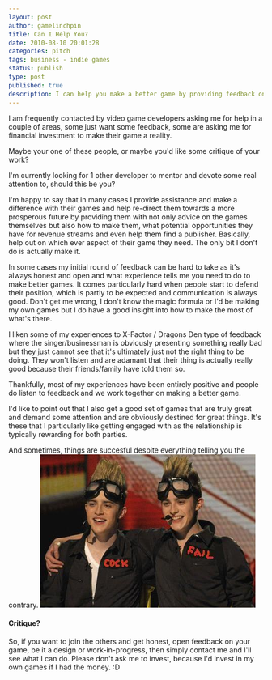 ```yaml
---
layout: post
author: gamelinchpin
title: Can I Help You?
date: 2010-08-10 20:01:28
categories: pitch
tags: business - indie games
status: publish
type: post
published: true
description: I can help you make a better game by providing feedback on your design or work-in-progress game.
---
```

I am frequently contacted by video game developers asking me for help in
a couple of areas, some just want some feedback, some are asking me for
financial investment to make their game a reality.

Maybe your one of these people, or maybe you'd like some critique of
your work?

I'm currently looking for 1 other developer to mentor and devote some
real attention to, should this be you?

 I'm happy to say that in many cases I provide assistance and make a
difference with their games and help re-direct them towards a more
prosperous future by providing them with not only advice on the games
themselves but also how to make them, what potential opportunities they
have for revenue streams and even help them find a publisher. Basically,
help out on which ever aspect of their game they need. The only bit I
don't do is actually make it.

In some cases my initial round of feedback can be hard to take as it's
always honest and open and what experience tells me you need to do to
make better games. It comes particularly hard when people start to
defend their position, which is partly to be expected and communication
is always good. Don't get me wrong, I don't know the magic formula or
I'd be making my own games but I do have a good insight into how to make
the most of what's there.

I liken some of my experiences to X-Factor / Dragons Den type of
feedback where the singer/businessman is obviously presenting something
really bad but they just cannot see that it's ultimately just not the
right thing to be doing. They won't listen and are adamant that their
thing is actually really good because their friends/family have told
them so.

Thankfully, most of my experiences have been entirely positive and
people do listen to feedback and we work together on making a better
game.

I'd like to point out that I also get a good set of games that are truly
great and demand some attention and are obviously destined for great
things. It's these that I particularly like getting engaged with as the
relationship is typically rewarding for both parties.

And sometimes, things are succesful despite everything telling you the
contrary.
 ![](assets/jedward-fail1.JPG "Jedward")

#### Critique?

So, if you want to join the others and get honest, open feedback on your
game, be it a design or work-in-progress, then simply contact me and
I'll see what I can do. Please don't ask me to invest, because I'd
invest in my own games if I had the money. :D
